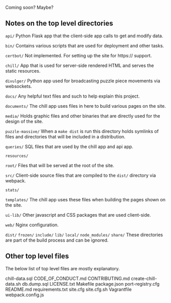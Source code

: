 Coming soon?  Maybe?

## Notes on the top level directories

`api/` Python Flask app that the client-side app calls to get and modify data. 

`bin/` Contains various scripts that are used for deployment and other tasks.

`certbot/` Not implemented.  For setting up the site for https:// support.

`chill/` App that is used for server-side rendered HTML and serves the static
resources.

`divulger/` Python app used for broadcasting puzzle piece movements via
websockets.

`docs/` Any helpful text files and such to help explain this project.

`documents/` The chill app uses files in here to build various pages on the
site.

`media/` Holds graphic files and other binaries that are directly used for the
design of the site.

`puzzle-massive/` When a `make dist` is run this directory holds symlinks of
files and directories that will be included in a distribution.

`queries/` SQL files that are used by the chill app and api app.

`resources/` 

`root/` Files that will be served at the root of the site.

`src/` Client-side source files that are compiled to the `dist/` directory via
webpack.

`stats/` 

`templates/` The chill app uses these files when building the pages shown on the
site.

`ui-lib/` Other javascript and CSS packages that are used client-side.

`web/` Nginx configuration.


`dist/` 
`frozen/` 
`include/` 
`lib/` 
`local/` 
`node_modules/` 
`share/` 
These directories are part of the build process and can be ignored.


## Other top level files

The below list of top level files are mostly explanatory.

chill-data.sql
CODE_OF_CONDUCT.md
CONTRIBUTING.md
create-chill-data.sh
db.dump.sql
LICENSE.txt
Makefile
package.json
port-registry.cfg
README.md
requirements.txt
site.cfg
site.cfg.sh
Vagrantfile
webpack.config.js

